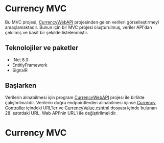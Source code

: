 # Currency MVC

Bu MVC projesi, [CurrencyWebAPI](https://github.com/tunahankilic48/CurrencyWebAPI) projesinden gelen verileri görselleştirmeyi amaçlamaktadır. Bunun için bir MVC projesi oluşturulmuş, veriler API'dan çekilmiş ve basit bir şekilde listelenmiştir.

## Teknolojiler ve paketler

- .Net 8.0
- EntitiyFramework
- SignalR

## Başlarken

Verilerin alınabilmesi için program [CurrencyWebAPI](https://github.com/tunahankilic48/CurrencyWebAPI) projesi ile birlikte çalıştırılmalıdır. Verilerin doğru endpointlerden alınabilmesi içinse [Currency Controller](https://github.com/tunahankilic48/CurrencyMVC/blob/master/CurrencyMVC/Controllers/CurrencyController.cs) içindeki URL'ler ve [CurrencyValue.cshtml](https://github.com/tunahankilic48/CurrencyMVC/blob/master/CurrencyMVC/Views/Currency/CurrencyValue.cshtml) dosyası içinde bulunan 28. satırdaki URL, Web API'nin URL'i ile değiştirilmelidir.

# Currency MVC
